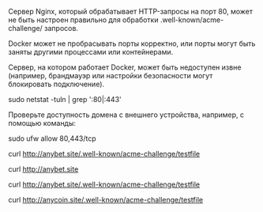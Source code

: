 Сервер Nginx, который обрабатывает HTTP-запросы на порт 80, может не быть настроен правильно для обработки 
.well-known/acme-challenge/ запросов.

Docker может не пробрасывать порты корректно, или порты могут быть заняты другими процессами или контейнерами.

Сервер, на котором работает Docker, может быть недоступен извне (например, брандмауэр или настройки безопасности могут блокировать подключение).


sudo netstat -tuln | grep ':80\|:443'


Проверьте доступность домена с внешнего устройства, например, с помощью команды:

sudo ufw allow 80,443/tcp


curl http://anybet.site/.well-known/acme-challenge/testfile

curl http://anybet.site

curl http://anybet.site/.well-known/acme-challenge/testfile


curl http://anycoin.site/.well-known/acme-challenge/testfile
